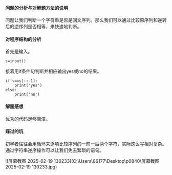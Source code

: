 #### 问题的分析与对解题方法的说明

问题让我们判断一个字符串是否是回文序列。那么我们可以通过比较原序列和逆转后的逆序列是否相等，来快速地判断。

#### 对程序结构的分析

首先是输入。

```
s=input()
```

接着用if条件句判断并相应输出yes或no的结果。

```
if s==s[::-1]:
    print('yes')
else:
    print('no')
```

#### 解题感想

优秀的代码足够简洁。

#### 踩过的坑

初学者往往会用循环来逐项比较序列的一前一后两个字符，实际这么写相对复杂。通过字符串逆序操作可以让我们免去繁琐的语句。

![屏幕截图 2025-02-19 130233](C:\Users\86177\Desktop\p0840\屏幕截图 2025-02-19 130233.jpg)